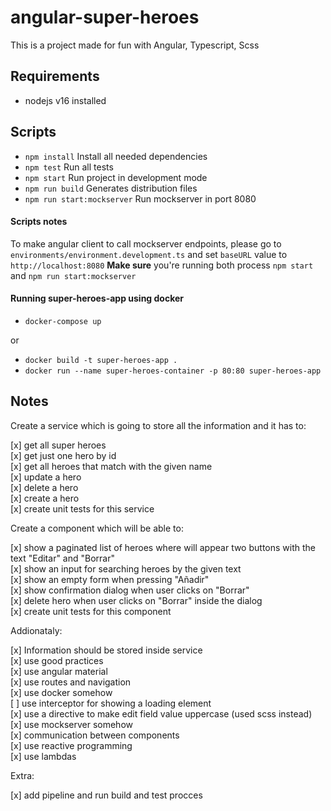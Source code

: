 # angular-super-heroes

This is a project made for fun with Angular, Typescript, Scss

## Requirements

- nodejs v16 installed

## Scripts

- `npm install` Install all needed dependencies
- `npm test` Run all tests
- `npm start` Run project in development mode
- `npm run build` Generates distribution files
- `npm run start:mockserver` Run mockserver in port 8080

#### Scripts notes

To make angular client to call mockserver endpoints, please go to `environments/environment.development.ts` and set `baseURL` value to `http://localhost:8080`
**Make sure** you're running both process `npm start` and `npm run start:mockserver`

#### Running super-heroes-app using docker

- `docker-compose up`

or

- `docker build -t super-heroes-app .`
- `docker run --name super-heroes-container -p 80:80 super-heroes-app`

## Notes

Create a service which is going to store all the information and it has to:

[x] get all super heroes  
[x] get just one hero by id  
[x] get all heroes that match with the given name  
[x] update a hero  
[x] delete a hero  
[x] create a hero  
[x] create unit tests for this service

Create a component which will be able to:

[x] show a paginated list of heroes where will appear two buttons with the text "Editar" and "Borrar"  
[x] show an input for searching heroes by the given text  
[x] show an empty form when pressing "Añadir"  
[x] show confirmation dialog when user clicks on "Borrar"  
[x] delete hero when user clicks on "Borrar" inside the dialog  
[x] create unit tests for this component

Addionataly:

[x] Information should be stored inside service  
[x] use good practices  
[x] use angular material  
[x] use routes and navigation  
[x] use docker somehow  
[ ] use interceptor for showing a loading element  
[x] use a directive to make edit field value uppercase (used scss instead)  
[x] use mockserver somehow  
[x] communication between components  
[x] use reactive programming  
[x] use lambdas

Extra:

[x] add pipeline and run build and test procces
